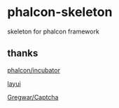 # phalcon-skeleton

skeleton for phalcon framework

## thanks

[phalcon/incubator](https://github.com/phalcon/incubator)

[layui](https://github.com/sentsin/layui)

[Gregwar/Captcha](https://github.com/Gregwar/Captcha)

